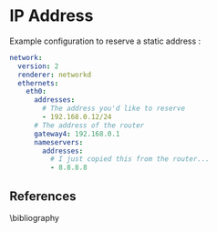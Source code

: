 # IP Address

Example configuration to reserve a static address :

```yaml
network:
  version: 2
  renderer: networkd
  ethernets:
    eth0:
      addresses:
        # The address you'd like to reserve
        - 192.168.0.12/24
      # The address of the router
      gateway4: 192.168.0.1
      nameservers:
        addresses:
          # I just copied this from the router...
          - 8.8.8.8
```

## References

\bibliography

